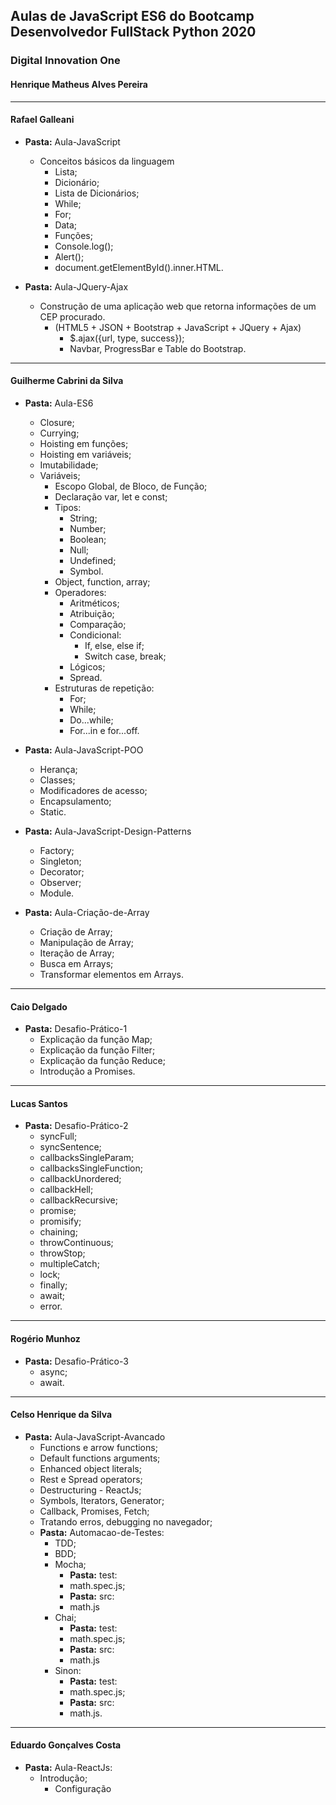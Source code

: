 ## Aulas de JavaScript ES6 do Bootcamp Desenvolvedor FullStack Python 2020
### Digital Innovation One
#### Henrique Matheus Alves Pereira
---------------------------------------------------------------------

#### Rafael Galleani
- **Pasta:** Aula-JavaScript
    - Conceitos básicos da linguagem
        - Lista;
        - Dicionário;
        - Lista de Dicionários;
        - While;
        - For;
        - Data;
        - Funções;
        - Console.log();
        - Alert();
        - document.getElementById().inner.HTML.       

- **Pasta:** Aula-JQuery-Ajax
    - Construção de uma aplicação web que retorna informações de um CEP procurado.
        - (HTML5 + JSON + Bootstrap + JavaScript + JQuery + Ajax)
            - $.ajax({url, type, success});
            - Navbar, ProgressBar e Table do Bootstrap.
---------------------------------------------------------------------
#### Guilherme Cabrini da Silva
- **Pasta:** Aula-ES6
    - Closure;
    - Currying;
    - Hoisting em funções;
    - Hoisting em variáveis;
    - Imutabilidade;
    - Variáveis;
        - Escopo Global, de Bloco, de Função;
        - Declaração var, let e const;
        - Tipos:
            - String;
            - Number;
            - Boolean;
            - Null;
            - Undefined;
            - Symbol.
        - Object, function, array;
        - Operadores:
            - Aritméticos;
            - Atribuição;
            - Comparação;
            - Condicional:
                - If, else, else if;
                - Switch case, break;
            - Lógicos;
            - Spread.
        - Estruturas de repetição:
            - For;
            - While;
            - Do...while;
            - For...in e for...off.

- **Pasta:** Aula-JavaScript-POO
    - Herança;
    - Classes;
    - Modificadores de acesso;
    - Encapsulamento;
    - Static.

- **Pasta:** Aula-JavaScript-Design-Patterns
    - Factory;
    - Singleton;
    - Decorator;
    - Observer;
    - Module.

- **Pasta:** Aula-Criação-de-Array
    - Criação de Array;
    - Manipulação de Array;
    - Iteração de Array;
    - Busca em Arrays;
    - Transformar elementos em Arrays.
---------------------------------------------------------------------
#### Caio Delgado
- **Pasta:** Desafio-Prático-1
    - Explicação da função Map;
    - Explicação da função Filter;
    - Explicação da função Reduce;
    - Introdução a Promises.
---------------------------------------------------------------------
#### Lucas Santos
- **Pasta:** Desafio-Prático-2
    - syncFull;
    - syncSentence;
    - callbacksSingleParam;
    - callbacksSingleFunction;
    - callbackUnordered;
    - callbackHell;
    - callbackRecursive;
    - promise;
    - promisify;
    - chaining;
    - throwContinuous;
    - throwStop;
    - multipleCatch;
    - lock;
    - finally;
    - await;
    - error.
---------------------------------------------------------------------
#### Rogério Munhoz
- **Pasta:** Desafio-Prático-3
    - async;
    - await.
---------------------------------------------------------------------
#### Celso Henrique da Silva
- **Pasta:** Aula-JavaScript-Avancado
    - Functions e arrow functions;
    - Default functions arguments;
    - Enhanced object literals;
    - Rest e Spread operators;
    - Destructuring - ReactJs;
    - Symbols, Iterators, Generator;
    - Callback, Promises, Fetch;
    - Tratando erros, debugging no navegador;
    - **Pasta:** Automacao-de-Testes:
        - TDD;
        - BDD;
        - Mocha;
            - **Pasta:** test:
            - math.spec.js;
            - **Pasta:** src:
            - math.js
        - Chai;
            - **Pasta:** test:
            - math.spec.js;
            - **Pasta:** src:
            - math.js
        - Sinon:
            - **Pasta:** test:
            - math.spec.js;
            - **Pasta:** src:
            - math.js.     
---------------------------------------------------------------------
#### Eduardo Gonçalves Costa
- **Pasta:** Aula-ReactJs:
    - Introdução;
        - Configuração